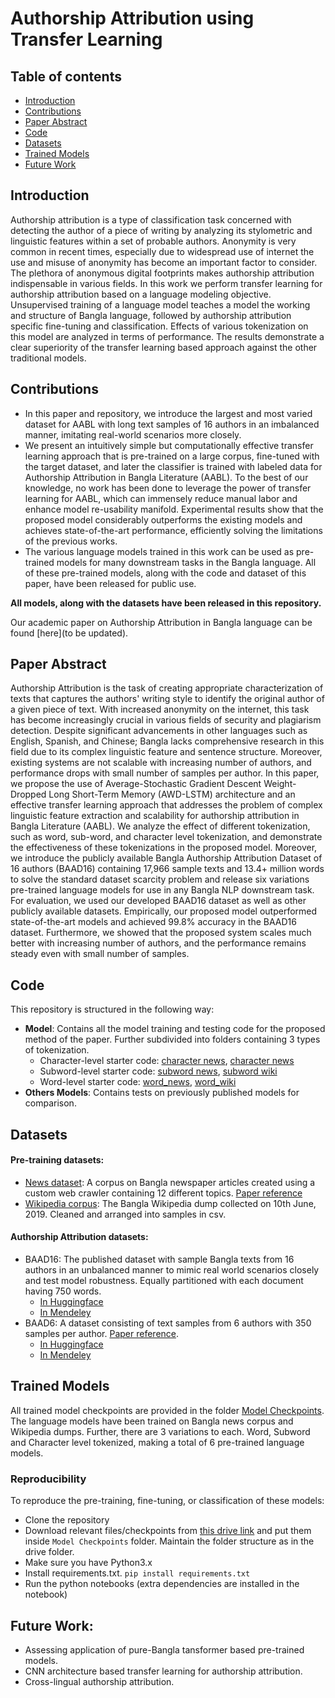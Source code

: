 # Authorship Attribution using Transfer Learning

## Table of contents
- [Introduction](#Introduction)
- [Contributions](#Contributions)
- [Paper Abstract](#Paper-Abstract)
- [Code](#code)
- [Datasets](#Datasets)
- [Trained Models](#Trained-Models)
- [Future Work](#Future-Work)

## Introduction

Authorship attribution is a type of classification task concerned with detecting the author of a piece of writing by analyzing its stylometric and linguistic features within a set of probable authors. Anonymity is very common in recent times, especially due to widespread use of internet the use and misuse of anonymity has become an important factor to consider. The plethora of anonymous digital footprints makes authorship attribution indispensable in various fields.
In this work we perform transfer learning for authorship attribution based on a language modeling objective. Unsupervised training of a language model teaches a model the working and structure of Bangla language, followed by authorship attribution specific fine-tuning and classification. Effects of various tokenization on this model are analyzed in terms of performance. The results demonstrate a clear superiority of the transfer learning based approach against the other traditional models.

## Contributions
- In this paper and repository, we introduce the largest and most varied dataset for AABL with long text samples of 16 authors in an imbalanced manner, imitating real-world scenarios more closely.
- We present an intuitively simple but computationally effective transfer learning approach that is pre-trained on a large corpus, fine-tuned with the target dataset, and later the classifier is trained with labeled data for Authorship Attribution in Bangla Literature (AABL). To the best of our knowledge, no work has been done to leverage the power of transfer learning for AABL, which can immensely reduce manual labor and enhance model re-usability manifold. Experimental results show that the proposed model considerably outperforms the existing models and achieves state-of-the-art performance, efficiently solving the limitations of the previous works. 
- The various language models trained in this work can be used as pre-trained models for many downstream tasks in the  Bangla language. All of these pre-trained models, along with the code and dataset of this paper, have been released for public use.

**All models, along with the datasets have been released in this repository.**

Our academic paper on Authorship Attribution in Bangla language can be found [here](to be updated).

## Paper Abstract
Authorship Attribution is the task of creating appropriate characterization of texts that captures the authors' writing style to identify the original author of a given piece of text. With increased anonymity on the internet, this task has become increasingly crucial in various fields of security and plagiarism detection. Despite significant advancements in other languages such as English, Spanish, and Chinese; Bangla lacks comprehensive research in this field due to its complex linguistic feature and sentence structure. Moreover, existing systems are not scalable with increasing number of authors, and performance drops with small number of samples per author. In this paper, we propose the use of Average-Stochastic Gradient Descent Weight-Dropped Long Short-Term Memory (AWD-LSTM) architecture and an effective transfer learning approach that addresses the problem of complex linguistic feature extraction and scalability for authorship attribution in Bangla Literature (AABL). We analyze the effect of different tokenization, such as word, sub-word, and character level tokenization, and demonstrate the effectiveness of these tokenizations in the proposed model. Moreover, we introduce the publicly available Bangla Authorship Attribution Dataset of 16 authors (BAAD16) containing 17,966 sample texts and 13.4+ million words to solve the standard dataset scarcity problem and release six variations pre-trained language models for use in any Bangla NLP downstream task. For evaluation, we used our developed BAAD16 dataset as well as other publicly available datasets. Empirically, our proposed model outperformed state-of-the-art models and achieved 99.8% accuracy in the BAAD16 dataset. Furthermore, we showed that the proposed system scales much better with increasing number of authors, and the performance remains steady even with small number of samples.

## Code
This repository is structured in the following way:
- **Model**: Contains all the model training and testing code for the proposed method of the paper. Further subdivided into folders containing 3 types of tokenization.
    - Character-level starter code: [character news](https://github.com/tanny411/Authorship-Attribution-using-Transfer-Learning/blob/master/Model/Character-level/.ipynb), [character news](https://github.com/tanny411/Authorship-Attribution-using-Transfer-Learning/blob/master/Model/Character-level/.ipynb) 
    - Subword-level starter code: [subword news](https://github.com/tanny411/Authorship-Attribution-using-Transfer-Learning/blob/master/Model/Subword-level/.ipynb), [subword wiki](https://github.com/tanny411/Authorship-Attribution-using-Transfer-Learning/blob/master/Model/Subword-level/.ipynb)
    - Word-level starter code: [word_news](https://github.com/tanny411/Authorship-Attribution-using-Transfer-Learning/blob/master/Model/Word-level/.ipynb), [word_wiki](https://github.com/tanny411/Authorship-Attribution-using-Transfer-Learning/blob/master/Model/Word-level/.ipynb)
- **Others Models**: Contains tests on previously published models for comparison.

## Datasets
#### Pre-training datasets:
- [News dataset](https://data.mendeley.com/datasets/xp92jxr8wn/1?fbclid=IwAR09nbvU3G4tNoI6zuLoL3FMhvggdE6RuLFOyKMHubrHd7PivLGJeCTch9k): A corpus on Bangla newspaper articles created using a custom web crawler containing 12 different topics. [Paper reference](https://link.springer.com/chapter/10.1007/978-981-15-3607-6_31)
- [Wikipedia corpus](https://data.mendeley.com/datasets/3ph3n78fp7/1?fbclid=IwAR2qOFI27mVQoEMdJBUinL0k_zCjzEMpnFk74cKANhil7oKGSgbT_6E8keI): The Bangla Wikipedia dump collected on 10th June, 2019. Cleaned and arranged into samples in csv.

#### Authorship Attribution datasets:
- BAAD16: The published dataset with sample Bangla texts from 16 authors in an unbalanced manner to mimic real world scenarios closely and test model robustness. Equally partitioned with each document having 750 words.
    - [In Huggingface](https://huggingface.co/datasets/Aisha/BAAD16)
    - [In Mendeley](https://data.mendeley.com/datasets/6d9jrkgtvv/4)
- BAAD6: A dataset consisting of text samples from 6 authors with 350 samples per author. [Paper reference](https://ieeexplore.ieee.org/document/8631977).
    - [In Huggingface](https://huggingface.co/datasets/Aisha/BAAD6)
    - [In Mendeley](https://data.mendeley.com/datasets/w9wkd7g43f/5)

## Trained Models
All trained model checkpoints are provided in the folder [Model Checkpoints](https://github.com/tanny411/Authorship-Attribution-using-Transfer-Learning/blob/master/Model%20Checkpoints). The language models have been trained on Bangla news corpus and Wikipedia dumps. Further, there are 3 variations to each. Word, Subword and Character level tokenized, making a total of 6 pre-trained language models.

### Reproducibility
To reproduce the pre-training, fine-tuning, or classification of these models:
- Clone the repository
- Download relevant files/checkpoints from [this drive link]() and put them inside `Model Checkpoints` folder. Maintain the folder structure as in the drive folder.
- Make sure you have Python3.x
- Install requirements.txt. `pip install requirements.txt`
- Run the python notebooks (extra dependencies are installed in the notebook)

## Future Work:
- Assessing application of pure-Bangla tansformer based pre-trained models.
- CNN architecture based transfer learning for authorship attribution.
- Cross-lingual authorship attribution.
